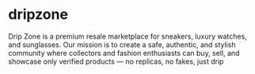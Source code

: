 # dripzone
Drip Zone is a premium resale marketplace for sneakers, luxury watches, and sunglasses. Our mission is to create a safe, authentic, and stylish community where collectors and fashion enthusiasts can buy, sell, and showcase only verified products — no replicas, no fakes, just drip
